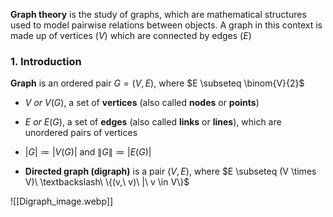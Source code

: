 **Graph theory** is the study of graphs, which are mathematical structures used to model pairwise relations between objects. A graph in this context is made up of vertices ($V$) which are connected by edges ($E$)

### 1. Introduction

**Graph** is an ordered pair $G = (V, E)$, where $E \subseteq \binom{V}{2}$ 

* $V\ or\ V(G)$, a set of **vertices** (also called **nodes** or **points**)
* $E\ or\ E(G)$, a set of **edges** (also called **links** or **lines**), which are unordered pairs of vertices
* $|G| \coloneqq |V(G)|$ and $\lVert G \rVert \coloneqq |E(G)|$


* **Directed graph (digraph)** is a pair $(V, E)$, where $E \subseteq (V \times V)\ \textbackslash\ \{(v,\ v)\ |\ v \in V\}$

![[Digraph_image.webp]]